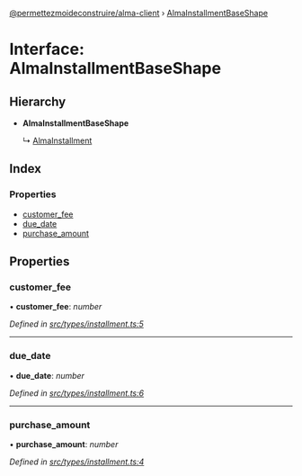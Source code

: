[@permettezmoideconstruire/alma-client](../globals.md) › [AlmaInstallmentBaseShape](almainstallmentbaseshape.md)

# Interface: AlmaInstallmentBaseShape

## Hierarchy

* **AlmaInstallmentBaseShape**

  ↳ [AlmaInstallment](almainstallment.md)

## Index

### Properties

* [customer_fee](almainstallmentbaseshape.md#customer_fee)
* [due_date](almainstallmentbaseshape.md#due_date)
* [purchase_amount](almainstallmentbaseshape.md#purchase_amount)

## Properties

###  customer_fee

• **customer_fee**: *number*

*Defined in [src/types/installment.ts:5](https://github.com/permettez-moi-de-construire/alma-client/blob/b80dcbf/src/types/installment.ts#L5)*

___

###  due_date

• **due_date**: *number*

*Defined in [src/types/installment.ts:6](https://github.com/permettez-moi-de-construire/alma-client/blob/b80dcbf/src/types/installment.ts#L6)*

___

###  purchase_amount

• **purchase_amount**: *number*

*Defined in [src/types/installment.ts:4](https://github.com/permettez-moi-de-construire/alma-client/blob/b80dcbf/src/types/installment.ts#L4)*
